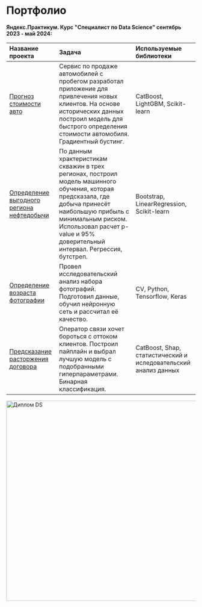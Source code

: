# Портфолио

**Яндекс.Практикум. Курс "Специалист по Data Science" сентябрь 2023 - май 2024:**

| Название проекта | Задача | Используемые библиотеки |
| :-------------------- | :--------------------- |:---------------------------|
|[Прогноз стоимости авто](https://github.com/Neobernis/Portfolio/tree/main/Autos) |Сервис по продаже автомобилей с пробегом  разработал приложение для привлечения новых клиентов. На основе исторических данных построил модель для быстрого определения стоимости автомобиля. Градиентный бустинг.|CatBoost, LightGBM, Scikit-learn|
|[Определение выгодного региона нефтедобычи](https://github.com/Neobernis/Portfolio/tree/main/GlavRosGosNeft) |По данным храктеристикам скважин в трех регионах, построил модель машинного обучения, которая предсказала, где добыча принесёт наибольшую прибыль с минимальным риском. Использовал расчет p-value и 95% доверительный интервал. Регрессия, бутстреп.|Bootstrap, LinearRegression, Scikit-learn|
|[Определение возраста фотографии](https://github.com/Neobernis/Portfolio/blob/main/CV%20Bread%20%26%20Salt/README.md) |Провел исследовательский анализ набора фотографий. Подготовил данные, обучил нейронную сеть и рассчитал её качество. |CV, Python, Tensorflow, Keras|
|[Предсказание расторжения договора](https://github.com/Neobernis/Portfolio/tree/main/Telecom) |Оператор связи хочет бороться с оттоком клиентов. Построил пайплайн и выбрал лучшую модель с подобранными гиперпараметрами. Бинарная классификация. |CatBoost, Shap, статистический и иследовательский анализ данных|

<img width="532" alt="Диплом DS" src="https://github.com/Neobernis/Portfolio/assets/109903977/b98d4291-3f2c-4cd2-aea6-188189ed7f84">
